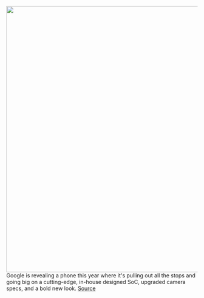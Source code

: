 <img src='https://cdn.vox-cdn.com/thumbor/651zdxpjsP4hbPyVfnltVyVxrok=/400x0/filters:no_upscale()/cdn.vox-cdn.com/uploads/chorus_asset/file/22786938/ajohnson_210813_4713_0001_sq.jpg' width='700px' /><br/>
Google is revealing a phone this year where it's pulling out all the stops and going big on a cutting-edge, in-house designed SoC, upgraded camera specs, and a bold new look.
<a href='https://www.theverge.com/22628205/google-pixel-5a-review-price-screen-battery-specs'> Source <a/>